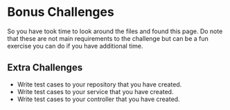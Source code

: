 # Bonus Challenges

So you have took time to look around the files and found this page. Do note that these are not main requirements to the challenge but can be a fun exercise you can do if you have additional time.

## Extra Challenges
- Write test cases to your repository that you have created.
- Write test cases to your service that you have created.
- Write test cases to your controller that you have created.